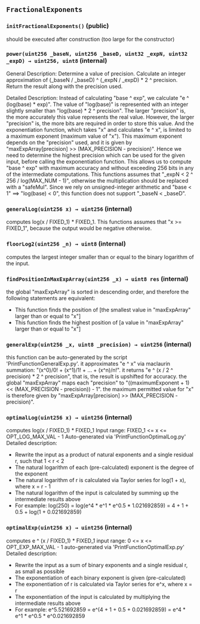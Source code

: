 ## `FractionalExponents`






### `initFractionalExponents()` (public)



should be executed after construction (too large for the constructor)

### `power(uint256 _baseN, uint256 _baseD, uint32 _expN, uint32 _expD) → uint256, uint8` (internal)



General Description:
    Determine a value of precision.
    Calculate an integer approximation of (_baseN / _baseD) ^ (_expN / _expD) * 2 ^ precision.
    Return the result along with the precision used.

Detailed Description:
    Instead of calculating "base ^ exp", we calculate "e ^ (log(base) * exp)".
    The value of "log(base)" is represented with an integer slightly smaller than "log(base) * 2 ^ precision".
    The larger "precision" is, the more accurately this value represents the real value.
    However, the larger "precision" is, the more bits are required in order to store this value.
    And the exponentiation function, which takes "x" and calculates "e ^ x", is limited to a maximum exponent (maximum value of "x").
    This maximum exponent depends on the "precision" used, and it is given by "maxExpArray[precision] >> (MAX_PRECISION - precision)".
    Hence we need to determine the highest precision which can be used for the given input, before calling the exponentiation function.
    This allows us to compute "base ^ exp" with maximum accuracy and without exceeding 256 bits in any of the intermediate computations.
    This functions assumes that "_expN < 2 ^ 256 / log(MAX_NUM - 1)", otherwise the multiplication should be replaced with a "safeMul".
    Since we rely on unsigned-integer arithmetic and "base < 1" ==> "log(base) < 0", this function does not support "_baseN < _baseD".

### `generalLog(uint256 x) → uint256` (internal)



computes log(x / FIXED_1) * FIXED_1.
This functions assumes that "x >= FIXED_1", because the output would be negative otherwise.

### `floorLog2(uint256 _n) → uint8` (internal)



computes the largest integer smaller than or equal to the binary logarithm of the input.

### `findPositionInMaxExpArray(uint256 _x) → uint8 res` (internal)



the global "maxExpArray" is sorted in descending order, and therefore the following statements are equivalent:
- This function finds the position of [the smallest value in "maxExpArray" larger than or equal to "x"]
- This function finds the highest position of [a value in "maxExpArray" larger than or equal to "x"]

### `generalExp(uint256 _x, uint8 _precision) → uint256` (internal)



this function can be auto-generated by the script 'PrintFunctionGeneralExp.py'.
it approximates "e ^ x" via maclaurin summation: "(x^0)/0! + (x^1)/1! + ... + (x^n)/n!".
it returns "e ^ (x / 2 ^ precision) * 2 ^ precision", that is, the result is upshifted for accuracy.
the global "maxExpArray" maps each "precision" to "((maximumExponent + 1) << (MAX_PRECISION - precision)) - 1".
the maximum permitted value for "x" is therefore given by "maxExpArray[precision] >> (MAX_PRECISION - precision)".

### `optimalLog(uint256 x) → uint256` (internal)



computes log(x / FIXED_1) * FIXED_1
Input range: FIXED_1 <= x <= OPT_LOG_MAX_VAL - 1
Auto-generated via 'PrintFunctionOptimalLog.py'
Detailed description:
- Rewrite the input as a product of natural exponents and a single residual r, such that 1 < r < 2
- The natural logarithm of each (pre-calculated) exponent is the degree of the exponent
- The natural logarithm of r is calculated via Taylor series for log(1 + x), where x = r - 1
- The natural logarithm of the input is calculated by summing up the intermediate results above
- For example: log(250) = log(e^4 * e^1 * e^0.5 * 1.021692859) = 4 + 1 + 0.5 + log(1 + 0.021692859)

### `optimalExp(uint256 x) → uint256` (internal)



computes e ^ (x / FIXED_1) * FIXED_1
input range: 0 <= x <= OPT_EXP_MAX_VAL - 1
auto-generated via 'PrintFunctionOptimalExp.py'
Detailed description:
- Rewrite the input as a sum of binary exponents and a single residual r, as small as possible
- The exponentiation of each binary exponent is given (pre-calculated)
- The exponentiation of r is calculated via Taylor series for e^x, where x = r
- The exponentiation of the input is calculated by multiplying the intermediate results above
- For example: e^5.521692859 = e^(4 + 1 + 0.5 + 0.021692859) = e^4 * e^1 * e^0.5 * e^0.021692859


